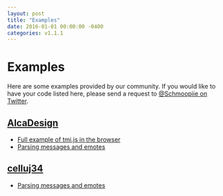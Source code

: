```yaml
---
layout: post
title: "Examples"
date: 2016-01-01 00:00:00 -0400
categories: v1.1.1
---
```

# Examples

Here are some examples provided by our community. If you would like to have your code listed here, please send a request to [@Schmoopiie on Twitter](https://twitter.com/Schmoopiie).

## [AlcaDesign](https://github.com/AlcaDesign)

- [Full example of tmi.js in the browser](https://gist.github.com/AlcaDesign/742d8cb82e3e93ad4205)
- [Parsing messages and emotes](https://github.com/Schmoopiie/tmi.js/issues/11#issuecomment-116459845)

## [celluj34](https://github.com/celluj34)

- [Parsing messages and emotes](https://github.com/Schmoopiie/tmi.js/issues/11#issuecomment-117426676)
